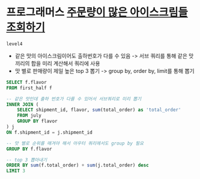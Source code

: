 # 프로그래머스 [주문량이 많은 아이스크림들 조회하기](https://school.programmers.co.kr/learn/courses/30/lessons/133027)
`level4`
- 같은 맛의 아이스크림이어도 출하번호가 다를 수 있음 -> 서브 쿼리를 통해 같은 맛 끼리의 합을 미리 계산해서 쿼리에 사용
- 맛 별로 판매량이 제일 높은 top 3 뽑기 -> group by, order by, limit를 통해 뽑기

```sql
SELECT f.flavor
FROM first_half f

-- 같은 맛인데 출하 번호가 다를 수 있어서 서브쿼리로 미리 뽑기
INNER JOIN (
    SELECT shipment_id, flavor, sum(total_order) as 'total_order'
    FROM july 
    GROUP BY flavor
) j
ON f.shipment_id = j.shipment_id

-- 맛 별로 순위를 매겨야 해서 아우터 쿼리에서도 group by 필요
GROUP BY f.flavor

-- top 3 뽑아내기
ORDER BY sum(f.total_order) + sum(j.total_order) desc
LIMIT 3


```
